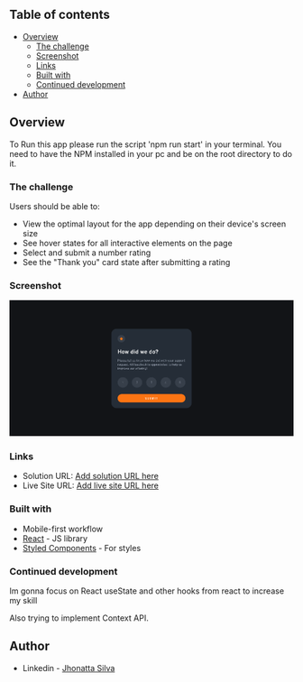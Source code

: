 
## Table of contents

- [Overview](#overview)
  - [The challenge](#the-challenge)
  - [Screenshot](#screenshot)
  - [Links](#links)
  - [Built with](#built-with)
  - [Continued development](#continued-development)
- [Author](#author)

## Overview

To Run this app please run the script 'npm run start' in your terminal. You need to have the NPM installed in your pc and be on the root directory to do it.

### The challenge

Users should be able to:

- View the optimal layout for the app depending on their device's screen size
- See hover states for all interactive elements on the page
- Select and submit a number rating
- See the "Thank you" card state after submitting a rating

### Screenshot

![](./src/img/rating-app.png)



### Links

- Solution URL: [Add solution URL here](https://your-solution-url.com)
- Live Site URL: [Add live site URL here](https://your-live-site-url.com)


### Built with

- Mobile-first workflow
- [React](https://reactjs.org/) - JS library
- [Styled Components](https://styled-components.com/) - For styles



### Continued development

Im gonna focus on React useState and other hooks from react to increase my skill

Also trying to implement Context API.



## Author

- Linkedin - [Jhonatta Silva](https://www.linkedin.com/in/jhonatta-silva-dev/)


